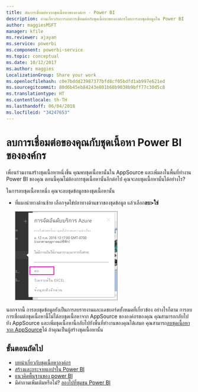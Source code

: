 ```yaml
---
title: ตัดการเชื่อมต่อจากชุดเนื้อหาขององค์กร - Power BI
description: อ่านเกี่ยวกับการลบการเชื่อมต่อกับชุดเนื้อหาขององค์กรโดยการลบชุดข้อมูลใน Power BI
author: maggiesMSFT
manager: kfile
ms.reviewer: ajayan
ms.service: powerbi
ms.component: powerbi-service
ms.topic: conceptual
ms.date: 10/12/2017
ms.author: maggies
LocalizationGroup: Share your work
ms.openlocfilehash: c0e7bddd23987377bfd8cf05bdfd1ab997e621ed
ms.sourcegitcommit: 80d6b45eb84243e801b60b9038b9bff77c30d5c8
ms.translationtype: HT
ms.contentlocale: th-TH
ms.lasthandoff: 06/04/2018
ms.locfileid: "34247653"
---
```

# <a name="remove-your-connection-to-a-power-bi-organizational-content-pack"></a>ลบการเชื่อมต่อของคุณกับชุดเนื้อหา Power BI ขององค์กร
เพื่อนร่วมงานสร้างชุดเนื้อหาหนึ่งขึ้น คุณพบชุดเนื้อหานั้นใน AppSource และเพิ่มลงในพื้นที่ทำงาน Power BI ของคุณ ตอนนี้คุณไม่ต้องการชุดเนื้อหานั้นอีกต่อไป  คุณจะลบชุดเนื้อหานั้นได้อย่างไร?

ในการลบชุดเนื้อหาหนึ่ง คุณจะลบชุดข้อมูลของชุดเนื้อหานั้น  

* ที่แผงนำทางด้านซ้าย เลือกจุดไข่ปลาทางด้านขวาของชุดข้อมูล แล้วเลือก**ลบ\>ใช่**  
  
  ![ลบชุดเนื้อหา](media/service-organizational-content-pack-disconnect/power-bi-remove-organizational-content-pack-dataset.png)

นอกจากนี้ การลบชุดข้อมูลยังเป็นการลบรายงานและแดชบอร์ดทั้งหมดที่เกี่ยวข้อง อย่างไรก็ตาม การลบการเชื่อมต่อชุดเนื้อหานี้ไม่ได้ลบชุดเนื้อหาจาก AppSource ขององค์กรของคุณ  คุณสามารถกลับไปยัง AppSource และเพิ่มชุดเนื้อหานี้กลับไปยังพื้นที่ทำงานของคุณได้เสมอ คุณสามารถ[ลบชุดเนื้อหาจาก AppSource](service-organizational-content-pack-manage-update-delete.md)ได้ ถ้าคุณเป็นผู้สร้างชุดเนื้อหานั้น

## <a name="next-steps"></a>ขั้นตอนถัดไป
* [บทนำเกี่ยวกับชุดเนื้อหาองค์กร](service-organizational-content-pack-introduction.md) 
* [สร้างและกระจายแอปฯใน Power BI](service-create-distribute-apps.md) 
* [แนวคิดพื้นฐานของ power BI](service-basic-concepts.md)  
* มีคำถามเพิ่มเติมหรือไม่? [ลองไปที่ชุมชน Power BI](http://community.powerbi.com/)

